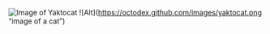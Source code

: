 ![Image of Yaktocat](https://octodex.github.com/images/yaktocat.png)
![Alt](https://octodex.github.com/images/yaktocat.png “image of a cat”)
